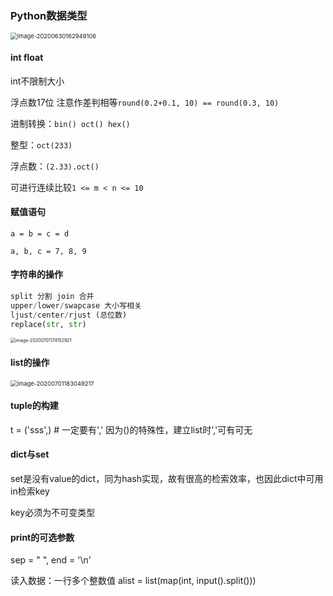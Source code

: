 ### Python数据类型

<img src="C:\Users\张开元\AppData\Roaming\Typora\typora-user-images\image-20200630162949106.png" alt="image-20200630162949106" style="zoom: 67%;" />

#### int float

int不限制大小

浮点数17位 注意作差判相等`round(0.2+0.1, 10) == round(0.3, 10)`

进制转换：`bin() oct() hex()`

整型：`oct(233)`

浮点数：`(2.33).oct()`

可进行连续比较`1 <= m < n <= 10`

#### 赋值语句

`a = b = c = d`

`a, b, c = 7, 8, 9`

#### 字符串的操作

```python
split 分割 join 合并
upper/lower/swapcase 大小写相关
ljust/center/rjust (总位数)
replace(str, str)
```

<img src="C:\Users\张开元\AppData\Roaming\Typora\typora-user-images\image-20200701174152921.png" alt="image-20200701174152921" style="zoom:50%;" />



#### list的操作

<img src="C:\Users\张开元\AppData\Roaming\Typora\typora-user-images\image-20200701183049217.png" alt="image-20200701183049217" style="zoom:67%;" />

#### tuple的构建

t = ('sss',) # 一定要有',' 因为()的特殊性，建立list时','可有可无

#### dict与set

set是没有value的dict，同为hash实现，故有很高的检索效率，也因此dict中可用in检索key

key必须为不可变类型

#### print的可选参数

sep = " ", end = '\n'

读入数据：一行多个整数值
	alist = list(map(int, input().split())) 